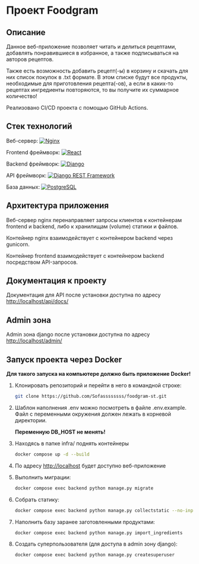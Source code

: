 # Проект Foodgram

## Описание 

Данное веб-приложение позволяет читать и делиться рецептами, добавлять понравившиеся в избранное, а также подписываться на авторов рецептов.

Также есть возможность добавить рецепт(-ы) в корзину и скачать для них список покупок в .txt формате. 
В этом списке будут все продукты, необходимые для приготовления рецепта(-ов), а если в каких-то рецептах ингредиенты повторяются, то вы получите их суммарное количество!

Реализовано CI/CD проекта с помощью GitHub Actions.

## Стек технологий

Веб-сервер: [![Nginx](https://img.shields.io/badge/-NGINX-464646?style=flat-square&logo=NGINX)](https://nginx.org/ru/)

Frontend фреймворк: [![React](https://img.shields.io/badge/-React-61DAFB?style=flat-square&logo=react)](https://reactjs.org/)

Backend фреймворк:   [![Django](https://img.shields.io/badge/-Django-464646?style=flat-square&logo=Django)](https://www.djangoproject.com/)

API фреймворк: [![Django REST Framework](https://img.shields.io/badge/-Django%20REST%20Framework-464646?style=flat-square&logo=Django%20REST%20Framework)](https://www.django-rest-framework.org/)

База данных: [![PostgreSQL](https://img.shields.io/badge/-PostgreSQL-464646?style=flat-square&logo=PostgreSQL)](https://www.postgresql.org/)

## Архитектура приложения 

Веб-сервер nginx перенаправляет запросы клиентов к контейнерам frontend и backend, либо к хранилищам (volume) статики и файлов.

Контейнер nginx взаимодействует с контейнером backend через gunicorn.

Контейнер frontend взаимодействует с контейнером backend посредством API-запросов.

## Документация к проекту

Документация для API после установки доступна по адресу [http://localhost/api/docs/](http://localhost/api/docs/)


## Admin зона

Admin зона django после установки доступна по адресу [http://localhost/admin/](http://localhost/admin/)


## Запуск проекта через Docker

**Для такого запуска на компьютере должно быть приложение Docker!**

1. Клонировать репозиторий и перейти в него в командной строке:

    ```bash
    git clone https://github.com/Sofassssssss/foodgram-st.git
    ```

2. Шаблон наполнения .env можно посмотреть в файле .env.example. Файл с переменными окружения должен лежать в корневой директории.
   
   **Переменную DB_HOST не менять!**

3. Находясь в папке infra/ поднять контейнеры

    ```bash
    docker compose up -d --build
    ```
4. По адресу [http://localhost](http://localhost) будет доступно веб-приложение


5. Выполнить миграции:

    ```bash
    docker compose exec backend python manage.py migrate
    ```

6. Собрать статику:

    ```bash
    docker compose exec backend python manage.py collectstatic --no-input
    ```

7. Наполнить базу заранее заготовленными продуктами:

    ```bash
    docker compose exec backend python manage.py import_ingredients
    ```
   
8. Создать суперпользователя (для доступа в admin зону django):

    ```bash
    docker compose exec backend python manage.py createsuperuser
    ```
